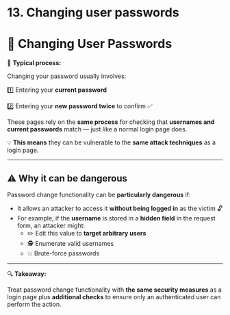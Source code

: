 # 13. Changing user passwords

# 🔐 **Changing User Passwords**

📝 **Typical process:**

Changing your password usually involves:

1️⃣ Entering your **current password**

2️⃣ Entering your **new password twice** to confirm ✅

These pages rely on the **same process** for checking that **usernames and current passwords** match — just like a normal login page does.

💡 **This means** they can be vulnerable to the **same attack techniques** as a login page.

---

## ⚠️ **Why it can be dangerous**

Password change functionality can be **particularly dangerous** if:

- It allows an attacker to access it **without being logged in** as the victim 🔓
- For example, if the **username** is stored in a **hidden field** in the request form, an attacker might:
    - ✏️ Edit this value to **target arbitrary users**
    - 🕵️ Enumerate valid usernames
    - 💥 Brute-force passwords

---

🔍 **Takeaway:**

Treat password change functionality with **the same security measures** as a login page plus **additional checks** to ensure only an authenticated user can perform the action.